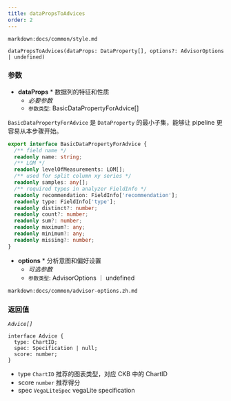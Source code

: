 ```yaml
---
title: dataPropsToAdvices
order: 2
---
```


`markdown:docs/common/style.md`

<div class='doc-md'>

```sign
dataPropsToAdvices(dataProps: DataProperty[], options?: AdvisorOptions | undefined)
```

### 参数

* **dataProps** * 数据列的特征和性质
  * _必要参数_
  * `参数类型`: BasicDataPropertyForAdvice[]

`BasicDataPropertyForAdvice` 是 `DataProperty` 的最小子集，能够让 pipeline 更容易从本步骤开始。
```typescript
export interface BasicDataPropertyForAdvice {
  /** field name */
  readonly name: string;
  /** LOM */
  readonly levelOfMeasurements: LOM[];
  /** used for split column xy series */
  readonly samples: any[];
  /** required types in analyzer FieldInfo */
  readonly recommendation: FieldInfo['recommendation'];
  readonly type: FieldInfo['type'];
  readonly distinct?: number;
  readonly count?: number;
  readonly sum?: number;
  readonly maximum?: any;
  readonly minimum?: any;
  readonly missing?: number;
}
```

* **options** * 分析意图和偏好设置
  * _可选参数_
  * `参数类型`: AdvisorOptions ｜ undefined

`markdown:docs/common/advisor-options.zh.md`

### 返回值

*`Advice[]`*

```sign
interface Advice {
  type: ChartID;
  spec: Specification | null;
  score: number;
}
```

* type `ChartID` 推荐的图表类型，对应 CKB 中的 ChartID
* score `number` 推荐得分
* spec `VegaLiteSpec` vegaLite specification

</div>
